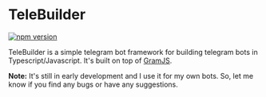 # TeleBuilder

[![npm version](https://badge.fury.io/js/telebuilder.svg)](https://badge.fury.io/js/telebuilder)

TeleBuilder is a simple telegram bot framework for building telegram bots in Typescript/Javascript. It's built on top of [GramJS](https://www.npmjs.com/package/telegram).


**Note:** It's still in early development and I use it for my own bots. So, let me know if you find any bugs or have any suggestions.
